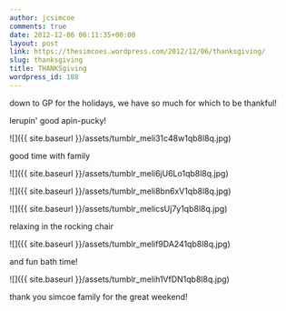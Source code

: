 ```yaml
---
author: jcsimcoe
comments: true
date: 2012-12-06 06:11:35+00:00
layout: post
link: https://thesimcoes.wordpress.com/2012/12/06/thanksgiving/
slug: thanksgiving
title: THANKSgiving
wordpress_id: 188
---
```


down to GP for the holidays, we have so much for which to be thankful!




lerupin' good apin-pucky!




![]({{ site.baseurl }}/assets/tumblr_meli31c48w1qb8l8q.jpg)




good time with family




![]({{ site.baseurl }}/assets/tumblr_meli6jU6Lo1qb8l8q.jpg)





![]({{ site.baseurl }}/assets/tumblr_meli8bn6xV1qb8l8q.jpg)





![]({{ site.baseurl }}/assets/tumblr_melicsUj7y1qb8l8q.jpg)




relaxing in the rocking chair




![]({{ site.baseurl }}/assets/tumblr_melif9DA241qb8l8q.jpg)




and fun bath time!




![]({{ site.baseurl }}/assets/tumblr_melih1VfDN1qb8l8q.jpg)




thank you simcoe family for the great weekend!
